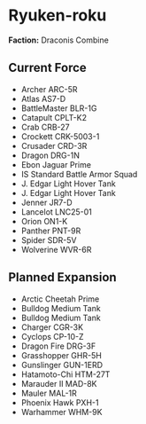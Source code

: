 # Ryuken-roku
**Faction:** Draconis Combine
## Current Force
- Archer ARC-5R
- Atlas AS7-D
- BattleMaster BLR-1G
- Catapult CPLT-K2
- Crab CRB-27
- Crockett CRK-5003-1
- Crusader CRD-3R
- Dragon DRG-1N
- Ebon Jaguar Prime
- IS Standard Battle Armor Squad
- J. Edgar Light Hover Tank
- J. Edgar Light Hover Tank
- Jenner JR7-D
- Lancelot LNC25-01
- Orion ON1-K
- Panther PNT-9R
- Spider SDR-5V
- Wolverine WVR-6R
## Planned Expansion
- Arctic Cheetah Prime
- Bulldog Medium Tank
- Bulldog Medium Tank
- Charger CGR-3K
- Cyclops CP-10-Z
- Dragon Fire DRG-3F
- Grasshopper GHR-5H
- Gunslinger GUN-1ERD
- Hatamoto-Chi HTM-27T
- Marauder II MAD-8K
- Mauler MAL-1R
- Phoenix Hawk PXH-1
- Warhammer WHM-9K
